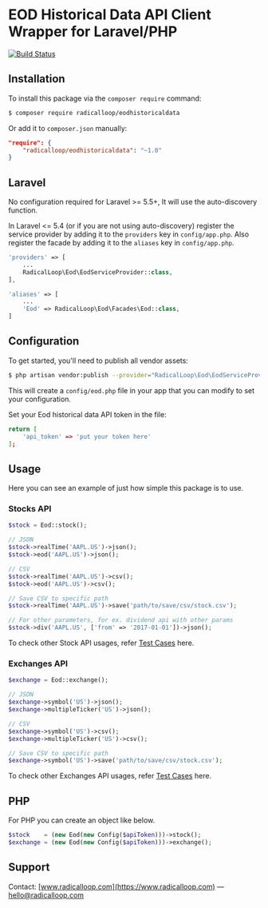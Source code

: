 # EOD Historical Data API Client Wrapper for Laravel/PHP

[![Build Status](https://travis-ci.org/radicalloop/eodhistoricaldata.svg?branch=master)](https://travis-ci.org/radicalloop/eodhistoricaldata)

## Installation
To install this package via the `composer require` command:

```bash
$ composer require radicalloop/eodhistoricaldata
```
Or add it to `composer.json` manually:

```json
"require": {
    "radicalloop/eodhistoricaldata": "~1.0"
}
```
## Laravel
No configuration required for Laravel >= 5.5+, It will use the auto-discovery function.

In Laravel <= 5.4 (or if you are not using auto-discovery) register the service provider by adding it to the `providers` key in `config/app.php`. Also register the facade by adding it to the `aliases` key in `config/app.php`.

```php
'providers' => [
    ...
    RadicalLoop\Eod\EodServiceProvider::class,
],

'aliases' => [
    ...
    'Eod' => RadicalLoop\Eod\Facades\Eod::class,
]
```
## Configuration

To get started, you'll need to publish all vendor assets:

```bash
$ php artisan vendor:publish --provider="RadicalLoop\Eod\EodServiceProvider"
```

This will create a `config/eod.php` file in your app that you can modify to set your configuration.

Set your Eod historical data API token in the file:

```bash
return [
    'api_token' => 'put your token here'
];
```

## Usage

Here you can see an example of just how simple this package is to use.

### Stocks API
```php
$stock = Eod::stock();

// JSON 
$stock->realTime('AAPL.US')->json();
$stock->eod('AAPL.US')->json();

// CSV 
$stock->realTime('AAPL.US')->csv();
$stock->eod('AAPL.US')->csv();

// Save CSV to specific path
$stock->realTime('AAPL.US')->save('path/to/save/csv/stock.csv');

// For other parameters, for ex. dividend api with other params
$stock->div('AAPL.US', ['from' => '2017-01-01'])->json();
```
To check other Stock API usages, refer [Test Cases](tests/StockTest.php) here.

### Exchanges API
```php
$exchange = Eod::exchange();

// JSON 
$exchange->symbol('US')->json();
$exchange->multipleTicker('US')->json();

// CSV 
$exchange->symbol('US')->csv();
$exchange->multipleTicker('US')->csv();

// Save CSV to specific path
$exchange->symbol('US')->save('path/to/save/csv/stock.csv');
```
To check other Exchanges API usages, refer [Test Cases](tests/ExchangeTest.php) here.

## PHP
For PHP you can create an object like below.

```php
$stock    = (new Eod(new Config($apiToken)))->stock();
$exchange = (new Eod(new Config($apiToken)))->exchange();
```

## Support
Contact: [www.radicalloop.com](https://www.radicalloop.com) — hello@radicalloop.com


